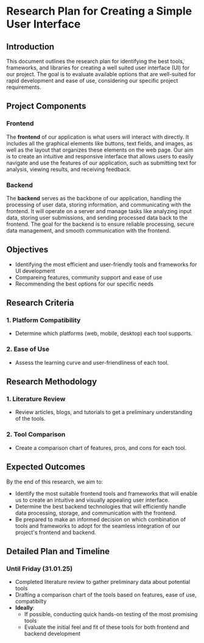 # Research Plan for Creating a Simple User Interface

## Introduction
This document outlines the research plan for identifying the best tools, frameworks, and libraries for creating a well suited user interface (UI) for our project. The goal is to evaluate available options that are well-suited for rapid development and ease of use, considering our specific project requirements.

## Project Components
### Frontend
The **frontend** of our application is what users will interact with directly. It includes all the graphical elements like buttons, text fields, and images, as well as the layout that organizes these elements on the web page. Our aim is to create an intuitive and responsive interface that allows users to easily navigate and use the features of our application, such as submitting text for analysis, viewing results, and receiving feedback.

### Backend
The **backend** serves as the backbone of our application, handling the processing of user data, storing information, and communicating with the frontend. It will operate on a server and manage tasks like analyzing input data, storing user submissions, and sending processed data back to the frontend. The goal for the backend is to ensure reliable processing, secure data management, and smooth communication with the frontend.

## Objectives
- Identifying the most efficient and user-friendly tools and frameworks for UI development
- Compareing features, community support and ease of use
- Recommending the best options for our specific needs
  
## Research Criteria
### 1. **Platform Compatibility**
   - Determine which platforms (web, mobile, desktop) each tool supports.
### 2. **Ease of Use**
   - Assess the learning curve and user-friendliness of each tool.

## Research Methodology
### 1. **Literature Review**
   - Review articles, blogs, and tutorials to get a preliminary understanding of the tools.
### 2. **Tool Comparison**
   - Create a comparison chart of features, pros, and cons for each tool.

## Expected Outcomes
By the end of this research, we aim to:
- Identify the most suitable frontend tools and frameworks that will enable us to create an intuitive and visually appealing user interface.
- Determine the best backend technologies that will efficiently handle data processing, storage, and communication with the frontend.
- Be prepared to make an informed decision on which combination of tools and frameworks to adopt for the seamless integration of our project's frontend and backend.

## Detailed Plan and Timeline
### Until Friday (31.01.25)
  - Completed literature review to gather preliminary data about potential tools
  - Drafting a comparison chart of the tools based on features, ease of use, compatibilty 
- **Ideally**:
  - If possible, conducting quick hands-on testing of the most promising tools
  - Evaluate the initial feel and fit of these tools for both frontend and backend development

